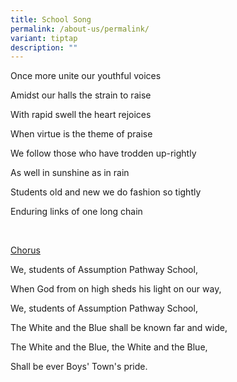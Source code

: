 ```yaml
---
title: School Song
permalink: /about-us/permalink/
variant: tiptap
description: ""
---
```

<p></p>
<p>Once more unite our youthful voices</p>
<p>Amidst our halls the strain to raise</p>
<p>With rapid swell the heart rejoices</p>
<p>When virtue is the theme of praise</p>
<p>We follow those who have trodden up-rightly</p>
<p>As well in sunshine as in rain</p>
<p>Students old and new we do fashion so tightly</p>
<p>Enduring links of one long chain</p>
<p><strong>&nbsp;</strong>
</p>
<p><u>Chorus</u>
</p>
<p>We, students of Assumption Pathway School,</p>
<p>When God from on high sheds his light on our way,</p>
<p>We, students of Assumption Pathway School,</p>
<p>The White and the Blue shall be known far and wide,</p>
<p>The White and the Blue, the White and the Blue,</p>
<p>Shall be ever Boys' Town's pride.</p>